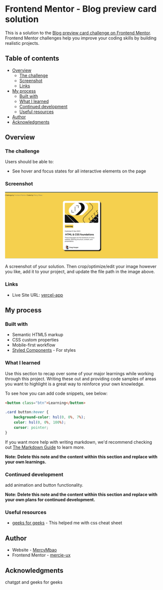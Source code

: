 # Frontend Mentor - Blog preview card solution

This is a solution to the [Blog preview card challenge on Frontend Mentor](https://www.frontendmentor.io/challenges/blog-preview-card-ckPaj01IcS). Frontend Mentor challenges help you improve your coding skills by building realistic projects. 

## Table of contents

- [Overview](#overview)
  - [The challenge](#the-challenge)
  - [Screenshot](#screenshot)
  - [Links](#links)
- [My process](#my-process)
  - [Built with](#built-with)
  - [What I learned](#what-i-learned)
  - [Continued development](#continued-development)
  - [Useful resources](#useful-resources)
- [Author](#author)
- [Acknowledgments](#acknowledgments)


## Overview

### The challenge

Users should be able to:

- See hover and focus states for all interactive elements on the page

### Screenshot

![blog-preview-card](./assets/images/blogpost-desktopsize.jpg)

A screenshot of your solution. 
Then crop/optimize/edit your image however you like, add it to your project, and update the file path in the image above.



### Links
- Live Site URL: [vercel-app](https://blog-card-m49p.vercel.app/)

## My process

### Built with

- Semantic HTML5 markup
- CSS custom properties
- Mobile-first workflow
- [Styled Components](https://styled-components.com/) - For styles


### What I learned

Use this section to recap over some of your major learnings while working through this project. Writing these out and providing code samples of areas you want to highlight is a great way to reinforce your own knowledge.

To see how you can add code snippets, see below:

```html
<button class="btn">Learning</button>
```
```css
.card button:hover {
    background-color: hsl(0, 0%, 7%);
    color: hsl(0, 0%, 100%);
    cursor: pointer;
}
```

If you want more help with writing markdown, we'd recommend checking out [The Markdown Guide](https://www.markdownguide.org/) to learn more.

**Note: Delete this note and the content within this section and replace with your own learnings.**

### Continued development
add animation and button functionality.

**Note: Delete this note and the content within this section and replace with your own plans for continued development.**

### Useful resources

- [geeks for geeks](https://www.geeksforgeeks.org/css-cheat-sheet-a-basic-guide-to-css/?ref=gcse_outind) - This helped me with css cheat sheet


## Author

- Website - [MercyMbao](https://blog-card-m49p.vercel.app/)
- Frontend Mentor - [mercie-ux](https://www.frontendmentor.io/profile/mercie-ux)


## Acknowledgments

chatgpt and geeks for geeks 

